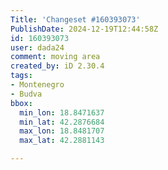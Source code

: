 ```yaml
---
Title: 'Changeset #160393073'
PublishDate: 2024-12-19T12:44:58Z
id: 160393073
user: dada24
comment: moving area
created_by: iD 2.30.4
tags:
- Montenegro
- Budva
bbox:
  min_lon: 18.8471637
  min_lat: 42.2876684
  max_lon: 18.8481707
  max_lat: 42.2881143

---
```

